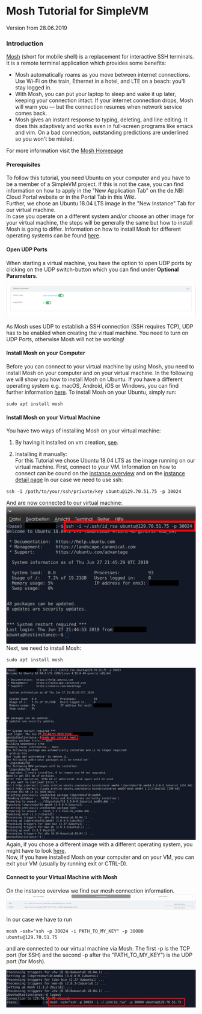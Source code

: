 # Mosh Tutorial for SimpleVM
Version from 28.06.2019

### Introduction
[Mosh](https://mosh.org/) (short for mobile shell) is a replacement for interactive SSH terminals. It is a remote terminal application which provides some benefits:

* Mosh automatically roams as you move between internet connections. Use Wi-Fi on the train, Ethernet in a hotel, and LTE on a beach: you'll stay logged in.
* With Mosh, you can put your laptop to sleep and wake it up later, keeping your connection intact. If your internet connection drops, Mosh will warn you — but the connection resumes when network service comes back.
* Mosh gives an instant response to typing, deleting, and line editing. It does this adaptively and works even in full-screen programs like emacs and vim. On a bad connection, outstanding predictions are underlined so you won't be misled.  

For more information visit the [Mosh Homepage](https://mosh.org/)
#### Prerequisites
To follow this tutorial, you need Ubuntu on your computer and you have to be a member of a SimpleVM project. If this is not the case, you can find information on how to apply in the "New Application Tab" on the de.NBI Cloud Portal website or in the Portal Tab in this Wiki.  
Further, we chose an Ubuntu 18.04 LTS image in the "New Instance" Tab for our virtual machine.  
In case you operate on a different system and/or choose an other image for your virtual machine, the steps will be generally the same but how to install Mosh is going to differ. Information on how to install Mosh for different operating systems can be found [here](https://mosh.org/#getting).

#### Open UDP Ports
When starting a virtual machine, you have the option to open UDP ports by clicking on the UDP switch-button which you can find under **Optional Parameters**. 

![UDP_ON](images/udp_on.png)

As Mosh uses UDP to establish a SSH connection (SSH requires TCP), UDP has to be enabled when creating the virtual machine. You need to turn on UDP Ports, otherwise Mosh will not be working! 

#### Install Mosh on your Computer
Before you can connect to your virtual machine by using Mosh, you need to install Mosh on your computer and on your virtual machine. In the following we will show you how to install Mosh on Ubuntu. If you have a different operating system e.g. macOS, Android, iOS or Windows, you can find further information [here](https://mosh.org/#getting).
To install Mosh on your Ubuntu, simply run:
```
sudo apt install mosh
```

#### Install Mosh on your Virtual Machine
You have two ways of installing Mosh on your virtual machine:

1. By having it installed on vm creation, [see](../../simple_vm/Instance/create_instance.md#mosh-udp-ports).

2. Installing it manually:  
For this Tutorial we chose Ubuntu 18.04 LTS as the image running on our virtual machine.
First, connect to your VM. Information on how to connect can be cound on the [instance overview](../../simple_vm/Instance/instance_overview.md#8-how-to-connect) and on the [instance detail page](../../simple_vm/Instance/instance_detail.md#general-information)
In our case we need to use ssh:
```
ssh -i /path/to/your/ssh/private/key ubuntu@129.70.51.75 -p 30024
```
And are now connected to our virtual machine:
![CONNECTED WITH SSH](images/connected_with_ssh.png)  
Next, we need to install Mosh:
```
sudo apt install mosh
```
![INSTALL MOSH ON VM](images/install_mosh_on_vm.png)
Again, if you chose a different image with a different operating system, you might have to look [here](https://mosh.org/#getting).  
Now, if you have installed Mosh on your computer and on your VM, you can exit your VM (usually by running exit or CTRL-D).

#### Connect to your Virtual Machine with Mosh
On the instance overview we find our mosh connection information.
![CONNECTION INFO](images/connect_info_two.png)

In our case we have to run
```
mosh -ssh="ssh -p 30024 -i PATH_TO_MY_KEY" -p 30080 ubuntu@129.70.51.75
```
and are connected to our virtual machine via Mosh. The first -p <portnumber> is the TCP port (for SSH) and the second -p <portnumber> after the "PATH_TO_MY_KEY") is the UDP port (for Mosh).

![CONNECT WITH MOSH](images/connect_with_mosh.png)

